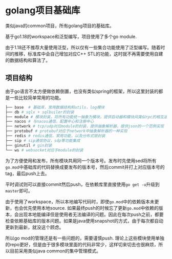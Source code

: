 # golang项目基础库

类似java的common项目，所有golang项目的基础库。

基于go1.18的workspace和泛型编写，项目使用了多个go module.

由于1.18还不推荐大量使用泛型，所以仅有一些集合功能使用了泛型编写。随着时间的推移，标准库中会自己增加对应C++ STL的功能，这时就不再需要使用自建的数据结构和算法了。

## 项目结构

由于go语言不太方便做依赖倒置，也没有类似spring的框架，所以这里封装的都是一些比较简单常用的功能。

```bash
├── base  # 基础库，常用数据结构和utils，log模块
├── db # sqlx + sqlbuiler的封装
├── module # 模块封装，将所有功能统一抽象为模块，提供启动器和模块间类似rpc的相互通信机制
├── nacos # 与nacos通信，配置中心和注册中心
├── network # tcp/udp对应module的封装，提供抽象解析器，提供json的一个范例实现
├── protobuf # protobuf对应于network中抽象解析器的一种实现
├── redis # redis通信，常用功能，以及分布式锁封装
├── sip # sip通信协议，sdp等功能集成
├── ginutil # gin封装
└── ws # websocket对应于module的封装
```

为了方便使用和发布，所有模块共用同一个版本号。发布时先使用sed将所有`go.mod`中基础库的代码替换成要发布的版本号，然后commit并打上对应版本号的tag，最后push上去。

平时调试则可以直接commit然后push，在依赖库里直接使用`go get -u`升级到`master`即可。

由于使用了workspace，所以本地编写代码时，即使`go.mod`中的依赖版本未更新，也会优先使用本地source. 如果最终push的时候忘了更新`go.mod`中依赖的版本，会出现本地能编译但是使用者无法编译的问题。因此在每次push之前，都要检查依赖基础库的版本问题。如果是java使用snapshot的方式，由于每次都自动更新到最新，就没这个顾虑。

所以go mod的管理还是有一些问题的，需要谨慎push. 理论上这些模块使用单独的repo更好，但是由于很多模块里面的代码非常少，这样切来切去也很麻烦，所以目前采用类似java common的集中管理模式。